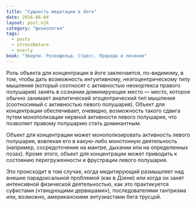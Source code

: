 ```yaml
---
title: "Сущность медитации в йоге"
date: 2016-06-04
layout: post.njk
category: "физиология"
tags:
  - posts
  - stressNature
  - everly
book: "Эверли. Розенфельд. Стресс. Природа и лечение"
---
```


Роль объекта для концентрации в йоге заключается, по-видимому, в том, чтобы дать возможность интуитивному, неэгоцентрическому типу мышления (который соотносят с активностью неокортекса правого полушария) занять в сознании доминирующее место — место, которое обычно занимает аналитический эгоцентрический тип мышления (соотносимый с активностью левого полушария). Объект для концентрации обеспечивает, очевидно, возможность такого сдвига путем монополизации нервной активности левого полушария, что позволяет правому полушарию стать доминантным.

Объект для концентрации может монополизировать активность левого полушария, вовлекая его в какую-либо монотонную деятельность (например, сосредоточение на мантре, дыхании или на определенных позах). Кроме этого, объект для концентрации может приводить к состоянию перегруженности и фрустрации левого полушария.

Это происходит в том случае, когда медитирующий размышляет над внешне парадоксальной проблемой (как в Дзене) или когда он занят интенсивной физической деятельностью, как это практикуется суфистами («танцующими дервишами»), последователями тантризма или, возможно, американскими энтузиастами бега трусцой.
